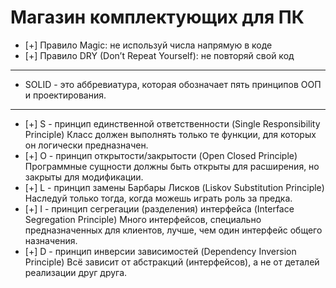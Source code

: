 # Магазин комплектующих для ПК
* [+] Правило Magic: не используй числа напрямую в коде
* [+] Правило DRY (Don’t Repeat Yourself): не повторяй свой код
---
* SOLID - это аббревиатура, которая обозначает пять принципов ООП и проектирования.
---
* [+] S - принцип единственной ответственности (Single Responsibility Principle)
Класс должен выполнять только те функции, для которых он логически предназначен.
* [+] O - принцип открытости/закрытости (Open Closed Principle)
Программные сущности должны быть открыты для расширения, но закрыты для
модификации.
* [+] L - принцип замены Барбары Лисков (Liskov Substitution Principle)
Наследуй только тогда, когда можешь играть роль за предка.
* [+] I - принцип сегрегации (разделения) интерфейса (Interface Segregation Principle)
Много интерфейсов, специально предназначенных для клиентов, лучше, чем один
интерфейс общего назначения.
* [+] D - принцип инверсии зависимостей (Dependency Inversion Principle)
Всё зависит от абстракций (интерфейсов), а не от деталей реализации друг друга.